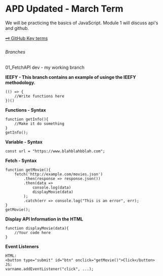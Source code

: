# APD Updated - March Term

We will be practicing the basics of JavaScript. Module 1 will discuss api's and github.

[:old_key: GitHub Key terms](/Github.md)

###### Branches
01_FetchAPI
dev - my working branch

**IEEFY - This branch contains an example of usinge the IEEFY methodology.**
```
(() => {
    //Write functions here
})()
```

**Functions - Syntax**
```
function getInfo(){
    //Make it do something
}
getInfo();
```

**Variable - Syntax**
```
const url = "https://www.blahblahbblah.com";
```

**Fetch - Syntax**
```
function getMovie(){
    fetch('http://example.com/movies.json')
        .then(response => response.json())
        .then(data => 
            console.log(data)
            displayMovie(data)
        );
        .catch(err => console.log("This is an error", err);
}
getMovie();
```

**Display API Information in the HTML**
```
function displayMovie(data){
    //Your code here
}
```

**Event Listeners**
```
HTML:
<button type="submit" id="btn" onclick="getMovie()">Click</button>
JS: 
varname.addEventListener("click", ...);
```